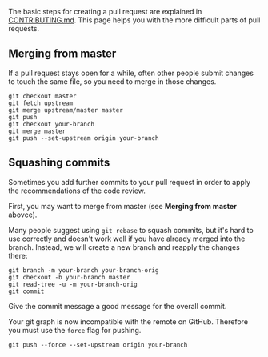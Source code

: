The basic steps for creating a pull request are explained in [CONTRIBUTING.md](https://github.com/junit-team/junit/blob/master/CONTRIBUTING.md). This page helps you with the more difficult parts of pull requests.

## Merging from master

If a pull request stays open for a while, often other people submit changes to touch the same file, so you need to merge in those changes.

    git checkout master
    git fetch upstream
    git merge upstream/master master
    git push
    git checkout your-branch
    git merge master
    git push --set-upstream origin your-branch

## Squashing commits

Sometimes you add further commits to your pull request in order to apply the recommendations of the
code review.

First, you may want to merge from master (see **Merging from master** abovce).

Many people suggest using `git rebase` to squash commits, but it's hard to use correctly and doesn't work well if you have already merged into the branch. Instead, we will create a new branch and reapply the changes there:

    git branch -m your-branch your-branch-orig
    git checkout -b your-branch master
    git read-tree -u -m your-branch-orig
    git commit

Give the commit message a good message for the overall commit.

Your git graph is now incompatible with the remote on GitHub. Therefore you must use the `force`
flag for pushing.

    git push --force --set-upstream origin your-branch
